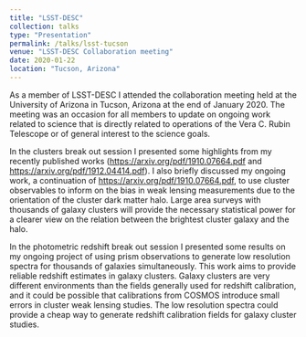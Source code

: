 ```yaml
---
title: "LSST-DESC"
collection: talks
type: "Presentation"
permalink: /talks/lsst-tucson
venue: "LSST-DESC Collaboration meeting"
date: 2020-01-22
location: "Tucson, Arizona"
---
```


As a member of LSST-DESC I attended the collaboration meeting held at the University of Arizona in Tucson, Arizona at the end of
January 2020. The meeting was an occasion for all members to update on ongoing work related to science that is directly related 
to operations of the Vera C. Rubin Telescope or of general interest to the science goals.

In the clusters break out session I presented some highlights from my recently published works 
(https://arxiv.org/pdf/1910.07664.pdf and https://arxiv.org/pdf/1912.04414.pdf). I also briefly discussed my ongoing work, a 
continuation of https://arxiv.org/pdf/1910.07664.pdf, to use cluster observables to inform on the bias in weak lensing 
measurements due to the orientation of the cluster dark matter halo. Large area surveys with thousands of galaxy clusters will 
provide the necessary statistical power for a clearer view on the relation between the brightest cluster galaxy and the halo.

In the photometric redshift break out session I presented some results on my ongoing project of using prism observations to 
generate low resolution spectra for thousands of galaxies simultaneously. This work aims to provide reliable redshift estimates 
in galaxy clusters. Galaxy clusters are very different environments than the fields generally used for redshift calibration, 
and it could be possible that calibrations from COSMOS introduce small errors in cluster weak lensing studies. The low resolution 
spectra could provide a cheap way to generate redshift calibration fields for galaxy cluster studies.
